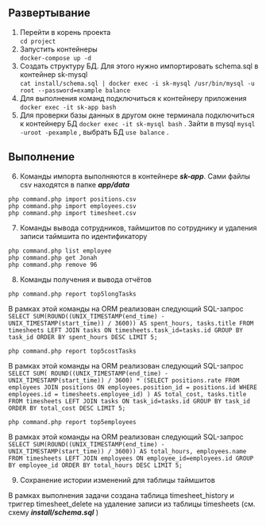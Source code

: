 
## Развертывание

1. Перейти в корень проекта  
`cd project`
2. Запустить контейнеры  
`docker-compose up -d`
3. Создать структуру БД. Для этого нужно импортировать schema.sql в контейнер sk-mysql  
`cat install/schema.sql | docker exec -i sk-mysql /usr/bin/mysql -u root --password=example balance`
4. Для выполнения команд подключиться к контейнеру приложения
`docker exec -it sk-app bash`
5. Для проверки базы данных в другом окне терминала подключиться к контейнеру БД `docker exec -it sk-mysql bash` .
Зайти в mysql `mysql -uroot -pexample` , выбрать БД `use balance` .

## Выполнение

6. Команды импорта выполняются в контейнере **_sk-app_**. Сами файлы csv находятся в папке **_app/data_**  

`php command.php import positions.csv`  
`php command.php import employees.csv`  
`php command.php import timesheet.csv`  

7. Команды вывода сотрудников, таймшитов по сотруднику и удаления записи таймшита по идентификатору  

`php command.php list employee`  
`php command.php get Jonah`  
`php command.php remove 96`

8. Команды получения и вывода отчётов  

`php command.php report top5longTasks`  

В рамках этой команды на ORM реализован следующий SQL-запрос
`SELECT SUM(ROUND((UNIX_TIMESTAMP(end_time) - UNIX_TIMESTAMP(start_time)) / 3600)) AS spent_hours, tasks.title FROM timesheets LEFT JOIN tasks ON timesheets.task_id=tasks.id GROUP BY task_id ORDER BY spent_hours DESC LIMIT 5;`  

`php command.php report top5costTasks`  

В рамках этой команды на ORM реализован следующий SQL-запрос
`SELECT SUM( ROUND((UNIX_TIMESTAMP(end_time) - UNIX_TIMESTAMP(start_time)) / 3600) * (SELECT positions.rate FROM employees JOIN positions ON employees.position_id = positions.id WHERE employees.id = timesheets.employee_id) ) AS total_cost, tasks.title FROM timesheets LEFT JOIN tasks ON task_id=tasks.id GROUP BY task_id ORDER BY total_cost DESC LIMIT 5;`  

`php command.php report top5employees`  

В рамках этой команды на ORM реализован следующий SQL-запрос  
`SELECT SUM(ROUND((UNIX_TIMESTAMP(end_time) - UNIX_TIMESTAMP(start_time)) / 3600)) AS total_hours, employees.name FROM timesheets LEFT JOIN employees ON employee_id=employees.id GROUP BY employee_id ORDER BY total_hours DESC LIMIT 5;`  

9. Сохранение истории изменений для таблицы таймшитов  

В рамках выполнения задачи создана таблица timesheet_history и триггер timesheet_delete на удаление записи из таблицы timesheets (см. схему **_install/schema.sql_** )
